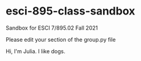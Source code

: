 # esci-895-class-sandbox
Sandbox for ESCI 7/895.02 Fall 2021

Please edit your section of the group.py file 

Hi, I'm Julia. I like dogs. 
